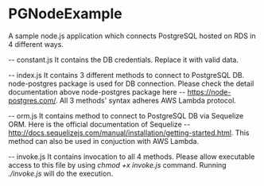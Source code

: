 # PGNodeExample
A sample node.js application which connects PostgreSQL hosted on RDS in 4 different ways.

-- constant.js
    It contains the DB credentials. Replace it with valid data.

-- index.js
    It contains 3 different methods to connect to PostgreSQL DB. node-postgres package is used for DB connection. Please check the detail documentation above node-postgres package here -- https://node-postgres.com/.
    All 3 methods' syntax adheres AWS Lambda protocol.

-- orm.js
    It contains method to connect to PostgreSQL DB via Sequelize ORM. Here is the official documentation of Sequelize -- http://docs.sequelizejs.com/manual/installation/getting-started.html.
    This method can also be used in conjuction with AWS Lambda.

-- invoke.js
    It contains invocation to all 4 methods. Please allow executable access to this file by using _chmod +x invoke.js_ command.
    Running _./invoke.js_ will do the execution.